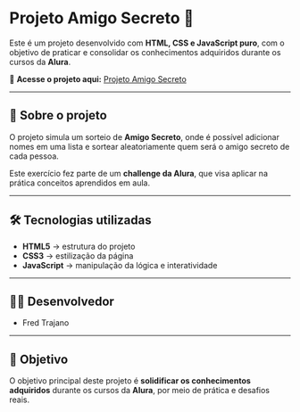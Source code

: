 # Projeto Amigo Secreto 🎁

Este é um projeto desenvolvido com **HTML, CSS e JavaScript puro**, com o objetivo de praticar e consolidar os conhecimentos adquiridos durante os cursos da **Alura**.

🔗 **Acesse o projeto aqui:** [Projeto Amigo Secreto](https://fredtrajano.github.io/projeto-amigo-secreto/)

---

## 📌 Sobre o projeto
O projeto simula um sorteio de **Amigo Secreto**, onde é possível adicionar nomes em uma lista e sortear aleatoriamente quem será o amigo secreto de cada pessoa.  

Este exercício fez parte de um **challenge da Alura**, que visa aplicar na prática conceitos aprendidos em aula.

---

## 🛠️ Tecnologias utilizadas
- **HTML5** → estrutura do projeto
- **CSS3** → estilização da página
- **JavaScript** → manipulação da lógica e interatividade

---

## 👨‍💻 Desenvolvedor
- Fred Trajano  

---

## 🎯 Objetivo
O objetivo principal deste projeto é **solidificar os conhecimentos adquiridos** durante os cursos da **Alura**, por meio de prática e desafios reais.  